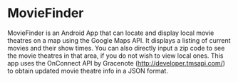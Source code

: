 # MovieFinder
MovieFinder is an Android App that can locate and display local movie theatres on a map using the Google Maps API. It displays a listing of current movies and their show times. You can also directly input a zip code to see the movie theatres in that area, if you do not wish to view local ones. This app uses the OnConnect API by Gracenote (http://developer.tmsapi.com/) to obtain updated movie theatre info in a JSON format. 
